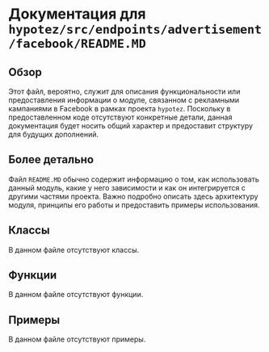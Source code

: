 # Документация для `hypotez/src/endpoints/advertisement/facebook/README.MD`

## Обзор

Этот файл, вероятно, служит для описания функциональности или предоставления информации о модуле, связанном с рекламными кампаниями в Facebook в рамках проекта `hypotez`. Поскольку в предоставленном коде отсутствуют конкретные детали, данная документация будет носить общий характер и предоставит структуру для будущих дополнений.

## Более детально

Файл `README.MD` обычно содержит информацию о том, как использовать данный модуль, какие у него зависимости и как он интегрируется с другими частями проекта. Важно подробно описать здесь архитектуру модуля, принципы его работы и предоставить примеры использования.

## Классы

В данном файле отсутствуют классы.

## Функции

В данном файле отсутствуют функции.

## Примеры

В данном файле отсутствуют примеры.